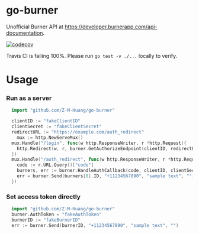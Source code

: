 # go-burner
Unofficial Burner API at https://developer.burnerapp.com/api-documentation. 

[![codecov](https://codecov.io/gh/Z-M-Huang/go-burner/branch/master/graph/badge.svg)](https://codecov.io/gh/Z-M-Huang/go-burner)

Travis CI is failing 100%. Please run `go test -v ./...` locally to verify.

# Usage
### Run as a server
```go
  import "github.com/Z-M-Huang/go-burner"

  clientID := "fakeClientID"
  clientSecret := "fakeClientSecret"
  redirectURL := "https://example.com/auth_redirect"
	mux := http.NewServeMux()
  mux.Handle("/login", func(w http.ResponseWriter, r *http.Request){
    http.Redirect(w, r, burner.GetAuthorizeEndpoint(clientID, redirectURL), 301)
  })
  mux.Handle("/auth_redirect", func(w http.ResponseWriter, r *http.Request){
    code := r.URL.Query()["code"]
    burners, err := burner.HandleAuthCallback(code, clientID, clientSecret, redirectURL)
    err = burner.Send(burners[0].ID, "+11234567890", "sample text", "")
  })
```

### Set access token directly
```go
  import "github.com/Z-M-Huang/go-burner"
  burner.AuthToken = "fakeAuthToken"
  burnerID := "fakeBurnerID"
  err := burner.Send(burnerID, "+11234567890", "sample text", "")
```